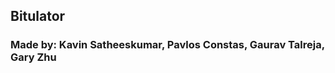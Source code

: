 ## Bitulator                                                                   
### Made by: Kavin Satheeskumar, Pavlos Constas, Gaurav Talreja, Gary Zhu  